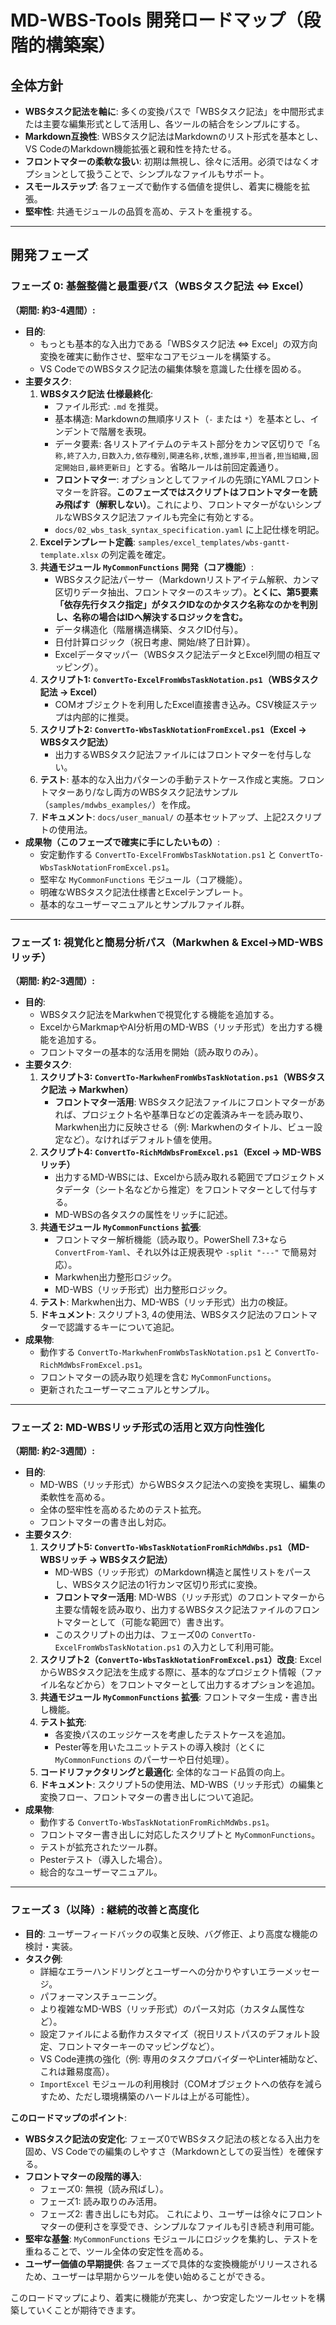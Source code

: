 # MD-WBS-Tools 開発ロードマップ（段階的構築案）

## 全体方針

* **WBSタスク記法を軸に**: 多くの変換パスで「WBSタスク記法」を中間形式または主要な編集形式として活用し、各ツールの結合をシンプルにする。
* **Markdown互換性**: WBSタスク記法はMarkdownのリスト形式を基本とし、VS CodeのMarkdown機能拡張と親和性を持たせる。
* **フロントマターの柔軟な扱い**: 初期は無視し、徐々に活用。必須ではなくオプションとして扱うことで、シンプルなファイルもサポート。
* **スモールステップ**: 各フェーズで動作する価値を提供し、着実に機能を拡張。
* **堅牢性**: 共通モジュールの品質を高め、テストを重視する。

---

## 開発フェーズ

### フェーズ 0: 基盤整備と最重要パス（WBSタスク記法 ⇔ Excel）

**（期間: 約3-4週間）:**

* **目的**:
  * もっとも基本的な入出力である「WBSタスク記法 ⇔ Excel」の双方向変換を確実に動作させ、堅牢なコアモジュールを構築する。
  * VS CodeでのWBSタスク記法の編集体験を意識した仕様を固める。
* **主要タスク**:
    1. **WBSタスク記法 仕様最終化**:
        * ファイル形式: `.md` を推奨。
        * 基本構造: Markdownの無順序リスト（`-` または `*`）を基本とし、インデントで階層を表現。
        * データ要素: 各リストアイテムのテキスト部分をカンマ区切りで「`名称,終了入力,日数入力,依存種別,関連名称,状態,進捗率,担当者,担当組織,固定開始日,最終更新日`」とする。省略ルールは前回定義通り。
        * **フロントマター**: オプションとしてファイルの先頭にYAMLフロントマターを許容。**このフェーズではスクリプトはフロントマターを読み飛ばす（解釈しない）**。これにより、フロントマターがないシンプルなWBSタスク記法ファイルも完全に有効とする。
        * `docs/02_wbs_task_syntax_specification.yaml` に上記仕様を明記。
    2. **Excelテンプレート定義**: `samples/excel_templates/wbs-gantt-template.xlsx` の列定義を確定。
    3. **共通モジュール `MyCommonFunctions` 開発（コア機能）**:
        * WBSタスク記法パーサー（Markdownリストアイテム解釈、カンマ区切りデータ抽出、フロントマターのスキップ）。**とくに、第5要素「依存先行タスク指定」がタスクIDなのかタスク名称なのかを判別し、名称の場合はIDへ解決するロジックを含む。**
        * データ構造化（階層構造構築、タスクID付与）。
        * 日付計算ロジック（祝日考慮、開始/終了日計算）。
        * Excelデータマッパー（WBSタスク記法データとExcel列間の相互マッピング）。
    4. **スクリプト1: `ConvertTo-ExcelFromWbsTaskNotation.ps1`（WBSタスク記法 → Excel）**
        * COMオブジェクトを利用したExcel直接書き込み。CSV検証ステップは内部的に推奨。
    5. **スクリプト2: `ConvertTo-WbsTaskNotationFromExcel.ps1`（Excel → WBSタスク記法）**
        * 出力するWBSタスク記法ファイルにはフロントマターを付与しない。
    6. **テスト**: 基本的な入出力パターンの手動テストケース作成と実施。フロントマターあり/なし両方のWBSタスク記法サンプル（`samples/mdwbs_examples/`）を作成。
    7. **ドキュメント**: `docs/user_manual/` の基本セットアップ、上記2スクリプトの使用法。
* **成果物（このフェーズで確実に手にしたいもの）**:
  * 安定動作する `ConvertTo-ExcelFromWbsTaskNotation.ps1` と `ConvertTo-WbsTaskNotationFromExcel.ps1`。
  * 堅牢な `MyCommonFunctions` モジュール（コア機能）。
  * 明確なWBSタスク記法仕様書とExcelテンプレート。
  * 基本的なユーザーマニュアルとサンプルファイル群。

---

### フェーズ 1: 視覚化と簡易分析パス（Markwhen & Excel→MD-WBSリッチ）

**（期間: 約2-3週間）:**

* **目的**:
  * WBSタスク記法をMarkwhenで視覚化する機能を追加する。
  * ExcelからMarkmapやAI分析用のMD-WBS（リッチ形式）を出力する機能を追加する。
  * フロントマターの基本的な活用を開始（読み取りのみ）。
* **主要タスク**:
    1. **スクリプト3: `ConvertTo-MarkwhenFromWbsTaskNotation.ps1`（WBSタスク記法 → Markwhen）**
        * **フロントマター活用**: WBSタスク記法ファイルにフロントマターがあれば、プロジェクト名や基準日などの定義済みキーを読み取り、Markwhen出力に反映させる（例: Markwhenのタイトル、ビュー設定など）。なければデフォルト値を使用。
    2. **スクリプト4: `ConvertTo-RichMdWbsFromExcel.ps1`（Excel → MD-WBSリッチ）**
        * 出力するMD-WBSには、Excelから読み取れる範囲でプロジェクトメタデータ（シート名などから推定）をフロントマターとして付与する。
        * MD-WBSの各タスクの属性をリッチに記述。
    3. **共通モジュール `MyCommonFunctions` 拡張**:
        * フロントマター解析機能（読み取り。PowerShell 7.3+なら `ConvertFrom-Yaml`、それ以外は正規表現や `-split "---"` で簡易対応）。
        * Markwhen出力整形ロジック。
        * MD-WBS（リッチ形式）出力整形ロジック。
    4. **テスト**: Markwhen出力、MD-WBS（リッチ形式）出力の検証。
    5. **ドキュメント**: スクリプト3, 4の使用法、WBSタスク記法のフロントマターで認識するキーについて追記。
* **成果物**:
  * 動作する `ConvertTo-MarkwhenFromWbsTaskNotation.ps1` と `ConvertTo-RichMdWbsFromExcel.ps1`。
  * フロントマターの読み取り処理を含む `MyCommonFunctions`。
  * 更新されたユーザーマニュアルとサンプル。

---

### フェーズ 2: MD-WBSリッチ形式の活用と双方向性強化

**（期間: 約2-3週間）:**

* **目的**:
  * MD-WBS（リッチ形式）からWBSタスク記法への変換を実現し、編集の柔軟性を高める。
  * 全体の堅牢性を高めるためのテスト拡充。
  * フロントマターの書き出し対応。
* **主要タスク**:
    1. **スクリプト5: `ConvertTo-WbsTaskNotationFromRichMdWbs.ps1`（MD-WBSリッチ → WBSタスク記法）**
        * MD-WBS（リッチ形式）のMarkdown構造と属性リストをパースし、WBSタスク記法の1行カンマ区切り形式に変換。
        * **フロントマター活用**: MD-WBS（リッチ形式）のフロントマターから主要な情報を読み取り、出力するWBSタスク記法ファイルのフロントマターとして（可能な範囲で）書き出す。
        * このスクリプトの出力は、フェーズ0の `ConvertTo-ExcelFromWbsTaskNotation.ps1` の入力として利用可能。
    2. **スクリプト2（`ConvertTo-WbsTaskNotationFromExcel.ps1`）改良**: ExcelからWBSタスク記法を生成する際に、基本的なプロジェクト情報（ファイル名などから）をフロントマターとして出力するオプションを追加。
    3. **共通モジュール `MyCommonFunctions` 拡張**: フロントマター生成・書き出し機能。
    4. **テスト拡充**:
        * 各変換パスのエッジケースを考慮したテストケースを追加。
        * Pester等を用いたユニットテストの導入検討（とくに `MyCommonFunctions` のパーサーや日付処理）。
    5. **コードリファクタリングと最適化**: 全体的なコード品質の向上。
    6. **ドキュメント**: スクリプト5の使用法、MD-WBS（リッチ形式）の編集と変換フロー、フロントマターの書き出しについて追記。
* **成果物**:
  * 動作する `ConvertTo-WbsTaskNotationFromRichMdWbs.ps1`。
  * フロントマター書き出しに対応したスクリプトと `MyCommonFunctions`。
  * テストが拡充されたツール群。
  * Pesterテスト（導入した場合）。
  * 総合的なユーザーマニュアル。

---

### フェーズ 3（以降）: 継続的改善と高度化

* **目的**: ユーザーフィードバックの収集と反映、バグ修正、より高度な機能の検討・実装。
* **タスク例**:
  * 詳細なエラーハンドリングとユーザーへの分かりやすいエラーメッセージ。
  * パフォーマンスチューニング。
  * より複雑なMD-WBS（リッチ形式）のパース対応（カスタム属性など）。
  * 設定ファイルによる動作カスタマイズ（祝日リストパスのデフォルト設定、フロントマターキーのマッピングなど）。
  * VS Code連携の強化（例: 専用のタスクプロバイダーやLinter補助など、これは難易度高）。
  * `ImportExcel` モジュールの利用検討（COMオブジェクトへの依存を減らすため、ただし環境構築のハードルは上がる可能性）。

**このロードマップのポイント**:

* **WBSタスク記法の安定化**: フェーズ0でWBSタスク記法の核となる入出力を固め、VS Codeでの編集のしやすさ（Markdownとしての妥当性）を確保する。
* **フロントマターの段階的導入**:
  * フェーズ0: 無視（読み飛ばし）。
  * フェーズ1: 読み取りのみ活用。
  * フェーズ2: 書き出しにも対応。
    これにより、ユーザーは徐々にフロントマターの便利さを享受でき、シンプルなファイルも引き続き利用可能。
* **堅牢な基盤**: `MyCommonFunctions` モジュールにロジックを集約し、テストを重ねることで、ツール全体の安定性を高める。
* **ユーザー価値の早期提供**: 各フェーズで具体的な変換機能がリリースされるため、ユーザーは早期からツールを使い始めることができる。

このロードマップにより、着実に機能が充実し、かつ安定したツールセットを構築していくことが期待できます。
